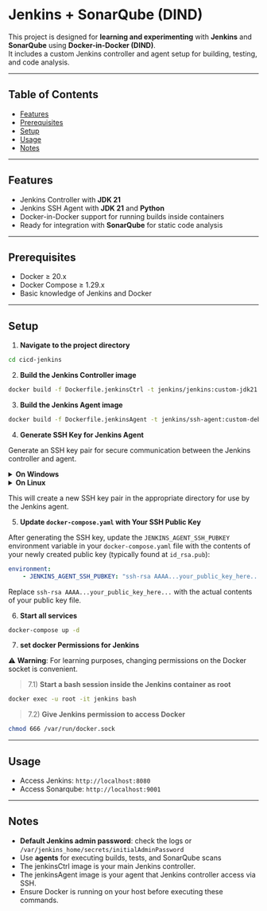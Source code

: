 # Jenkins + SonarQube (DIND)  

This project is designed for **learning and experimenting** with **Jenkins** and **SonarQube** using **Docker-in-Docker (DIND)**.  
It includes a custom Jenkins controller and agent setup for building, testing, and code analysis.

---

## Table of Contents

- [Features](#features)  
- [Prerequisites](#prerequisites)  
- [Setup](#setup)  
- [Usage](#usage)  
- [Notes](#notes)  

---

## Features

- Jenkins Controller with **JDK 21**  
- Jenkins SSH Agent with **JDK 21** and **Python**  
- Docker-in-Docker support for running builds inside containers  
- Ready for integration with **SonarQube** for static code analysis  

---

## Prerequisites

- Docker ≥ 20.x  
- Docker Compose ≥ 1.29.x  
- Basic knowledge of Jenkins and Docker

---

## Setup

1. **Navigate to the project directory**

```bash
cd cicd-jenkins
```

2. **Build the Jenkins Controller image**

```bash
docker build -f Dockerfile.jenkinsCtrl -t jenkins/jenkins:custom-jdk21 .
```

3. **Build the Jenkins Agent image**

```bash
docker build -f Dockerfile.jenkinsAgent -t jenkins/ssh-agent:custom-deb-jdk21-python .
```
4. **Generate SSH Key for Jenkins Agent**

Generate an SSH key pair for secure communication between the Jenkins controller and agent.

<details>
<summary><strong>On Windows</strong></summary>

```bash
./setup.bat
```
</details>

<details>
<summary><strong>On Linux</strong></summary>

```bash
./setup.sh
```
</details>

This will create a new SSH key pair in the appropriate directory for use by the Jenkins agent.

5. **Update `docker-compose.yaml` with Your SSH Public Key**

After generating the SSH key, update the `JENKINS_AGENT_SSH_PUBKEY` environment variable in your `docker-compose.yaml` file with the contents of your newly created public key (typically found at `id_rsa.pub`):

```yaml
environment:
    - JENKINS_AGENT_SSH_PUBKEY: "ssh-rsa AAAA...your_public_key_here..."
```

Replace `ssh-rsa AAAA...your_public_key_here...` with the actual contents of your public key file.

6. **Start all services**

```bash
docker-compose up -d
```

7. **set docker Permissions for Jenkins**

⚠️ **Warning**: For learning purposes, changing permissions on the Docker socket is convenient.  

> 7.1) **Start a bash session inside the Jenkins container as root**

```bash
docker exec -u root -it jenkins bash
```

> 7.2) **Give Jenkins permission to access Docker**

```bash
chmod 666 /var/run/docker.sock
```

---

## Usage

* Access Jenkins: `http://localhost:8080`
* Access Sonarqube: `http://localhost:9001`

---

## Notes

* **Default Jenkins admin password**: check the logs or `/var/jenkins_home/secrets/initialAdminPassword`
* Use **agents** for executing builds, tests, and SonarQube scans
* The jenkinsCtrl image is your main Jenkins controller.
* The jenkinsAgent image is your agent that Jenkins controller access via SSH.
* Ensure Docker is running on your host before executing these commands.

